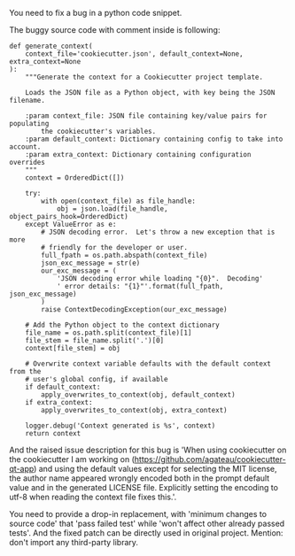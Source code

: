 You need to fix a bug in a python code snippet.

The buggy source code with comment inside is following:

    def generate_context(
        context_file='cookiecutter.json', default_context=None, extra_context=None
    ):
        """Generate the context for a Cookiecutter project template.

        Loads the JSON file as a Python object, with key being the JSON filename.

        :param context_file: JSON file containing key/value pairs for populating
            the cookiecutter's variables.
        :param default_context: Dictionary containing config to take into account.
        :param extra_context: Dictionary containing configuration overrides
        """
        context = OrderedDict([])

        try:
            with open(context_file) as file_handle:
                obj = json.load(file_handle, object_pairs_hook=OrderedDict)
        except ValueError as e:
            # JSON decoding error.  Let's throw a new exception that is more
            # friendly for the developer or user.
            full_fpath = os.path.abspath(context_file)
            json_exc_message = str(e)
            our_exc_message = (
                'JSON decoding error while loading "{0}".  Decoding'
                ' error details: "{1}"'.format(full_fpath, json_exc_message)
            )
            raise ContextDecodingException(our_exc_message)

        # Add the Python object to the context dictionary
        file_name = os.path.split(context_file)[1]
        file_stem = file_name.split('.')[0]
        context[file_stem] = obj

        # Overwrite context variable defaults with the default context from the
        # user's global config, if available
        if default_context:
            apply_overwrites_to_context(obj, default_context)
        if extra_context:
            apply_overwrites_to_context(obj, extra_context)

        logger.debug('Context generated is %s', context)
        return context


And the raised issue description for this bug is 'When using cookiecutter on the cookiecutter I am working on (https://github.com/agateau/cookiecutter-qt-app) and using the default values except for selecting the MIT license, the author name appeared wrongly encoded both in the prompt default value and in the generated LICENSE file. Explicitly setting the encoding to utf-8 when reading the context file fixes this.'.


You need to provide a drop-in replacement, with 'minimum changes to source code' that 'pass failed test' while 'won't affect other already passed tests'. And the fixed patch can be directly used in original project. Mention: don't import any third-party library.